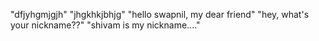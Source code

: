 "dfjyhgmjgjh"
"jhgkhkjbhjg"
"hello swapnil, my dear friend"
"hey, what's your nickname??"
"shivam is my nickname...."